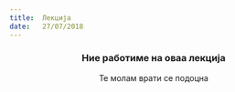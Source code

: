 ```yaml
---
title:  Лекција
date:   27/07/2018
---
```


### <center>Ние работиме на оваа лекција</center>
<center>Те молам врати се подоцна</center>